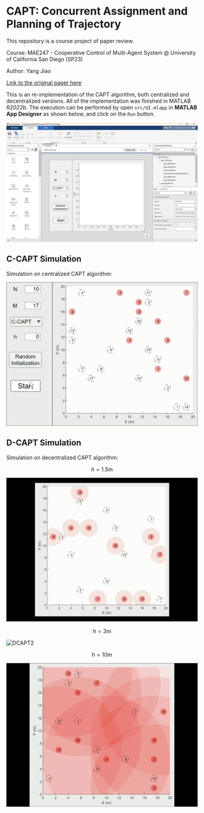 # CAPT: Concurrent Assignment and Planning of Trajectory

This repository is a course project of paper review.

Course: MAE247 - Cooperative Control of Multi-Agent System @ University of California San Diego (SP23)

Author: Yang Jiao

[Link to the original paper here](https://journals.sagepub.com/doi/10.1177/0278364913515307)

This is an re-implementation of the CAPT algorithm, both centralized and decentralized versions. All of the implementation was finished in MATLAB *R2022b*. The execution can be performed by open `src/UI.mlapp` in **MATLAB App Designer** as shown below, and click on the `Run` button.

![App](content/AppDesigner.png "App Designer")

## C-CAPT Simulation

Simulation on centralized CAPT algorithm:

![C-CAPT](content/CCAPT.gif "C-CAPT")

## D-CAPT Simulation

Simulation on decentralized CAPT algorithm:

$$
h = 1.5 \text{m}
$$

![DCAPT1](content/DCAPT_h_1_5.gif "D-CAPT h=1.5")

$$
h = 3 \text{m}
$$

![DCAPT2](content/DCAPT_h_3.gif "D-CAPT h=3")

$$
h = 10 \text{m}
$$

![DCAPT3](content/DCAPT_h_10.gif "D-CAPT h=10")
